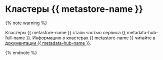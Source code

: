# Кластеры {{ metastore-name }}

{% note warning %}

Кластеры {{ metastore-name }} стали частью сервиса {{ metadata-hub-full-name }}. Информацию о кластерах {{ metastore-name }} читайте в [документации {{ metadata-hub-name }}](../../metadata-hub/concepts/metastore.md).

{% endnote %}
